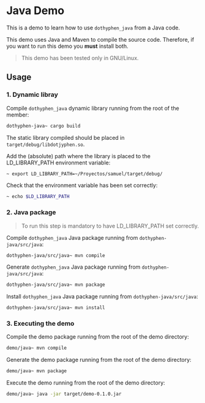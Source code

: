 # Java Demo

This is a demo to learn how to use `dothyphen_java` from a Java code.

This demo uses Java and Maven to compile the source code. Therefore, if you want to run this demo you __must__ install both.

> This demo has been tested only in GNU/Linux.

## Usage

### 1. Dynamic libray

Compile `dothyphen_java` dynamic library running from the root of the member:

```bash
dothyphen-java~ cargo build
```

The static library compiled should be placed in `target/debug/libdotjyphen.so`.

Add the (absolute) path where the library is placed to the LD_LIBRARY_PATH environment variable:

```bash
~ export LD_LIBRARY_PATH=~/Proyectos/samuel/target/debug/
```

Check that the environment variable has been set correctly:

```bash
~ echo $LD_LIBRARY_PATH
```

### 2. Java package

> To run this step is mandatory to have LD_LIBRARY_PATH set correctly.

Compile `dothyphen_java` Java package running from `dothyphen-java/src/java`:

```bash
dothyphen-java/src/java~ mvn compile
```

Generate `dothyphen_java` Java package running from `dothyphen-java/src/java`:

```bash
dothyphen-java/src/java~ mvn package
```

Install `dothyphen_java` Java package running from `dothyphen-java/src/java`:

```bash
dothyphen-java/src/java~ mvn install
```

### 3. Executing the demo

Compile the demo package running from the root of the demo directory:

```bash
demo/java~ mvn compile
```

Generate the demo package running from the root of the demo directory:

```bash
demo/java~ mvn package
```

Execute the demo running from the root of the demo directory:

```bash
demo/java~ java -jar target/demo-0.1.0.jar
```
